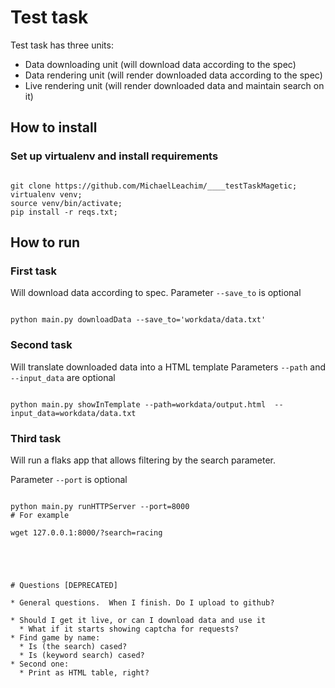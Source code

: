# Test task

Test task has three units:

* Data downloading unit (will download data according to the spec)
* Data rendering unit   (will render downloaded data according to the spec)
* Live rendering unit   (will render downloaded data and maintain search on it)

## How to install

### Set up virtualenv and install requirements

```shell

git clone https://github.com/MichaelLeachim/____testTaskMagetic; 
virtualenv venv;
source venv/bin/activate; 
pip install -r reqs.txt;

```

## How to run 

### First task

Will download data according to spec.
Parameter `--save_to` is optional

```shell

python main.py downloadData --save_to='workdata/data.txt'

```


### Second task

Will translate downloaded data into a HTML template
Parameters `--path` and `--input_data` are optional

```shell

python main.py showInTemplate --path=workdata/output.html  --input_data=workdata/data.txt

```

### Third task

Will run a flaks app that allows filtering by the
search parameter.


Parameter `--port` is optional

```shell

python main.py runHTTPServer --port=8000
# For example

wget 127.0.0.1:8000/?search=racing

```





```




# Questions [DEPRECATED]

* General questions.  When I finish. Do I upload to github? 

* Should I get it live, or can I download data and use it 
  * What if it starts showing captcha for requests?
* Find game by name:
  * Is (the search) cased? 
  * Is (keyword search) cased?
* Second one: 
  * Print as HTML table, right? 
  
  
